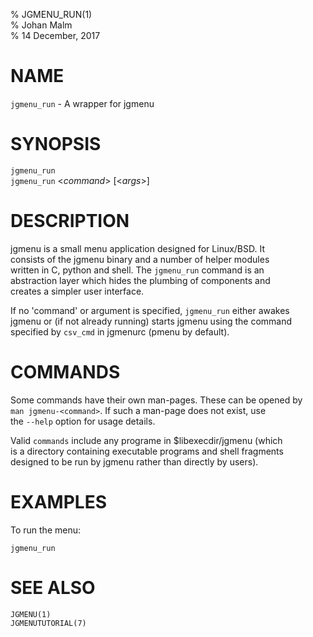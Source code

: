 % JGMENU_RUN(1)  
% Johan Malm  
% 14 December, 2017

# NAME

`jgmenu_run` - A wrapper for jgmenu

# SYNOPSIS

`jgmenu_run`  
`jgmenu_run` <*command*> \[<*args*>]

# DESCRIPTION

jgmenu is a small menu application designed for Linux/BSD. It  
consists of the jgmenu binary and a number of helper modules  
written in C, python and shell. The `jgmenu_run` command is an  
abstraction layer which hides the plumbing of components and  
creates a simpler user interface.

If no 'command' or argument is specified, `jgmenu_run` either awakes  
jgmenu or (if not already running) starts jgmenu using the command  
specified by `csv_cmd` in jgmenurc (pmenu by default).

# COMMANDS

Some commands have their own man-pages. These can be opened by  
`man jgmenu-<command>`. If such a man-page does not exist, use  
the `--help` option for usage details.

Valid `commands` include any programe in $libexecdir/jgmenu (which  
is a directory containing executable programs and shell fragments  
designed to be run by jgmenu rather than directly by users).  

# EXAMPLES

To run the menu:

```
jgmenu_run
```

# SEE ALSO

`JGMENU(1)`  
`JGMENUTUTORIAL(7)`  
